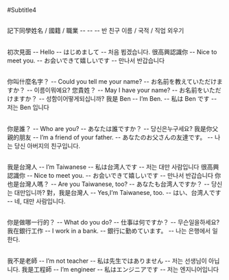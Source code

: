 #Subtitle4

##

記下同學姓名 / 國籍 / 職業 -- -- -- 반 친구 이름 / 국적 / 직업 외우기

##

初次見面 -- Hello -- はじめまして -- 처음 뵙겠습니다.
很高興認識你 -- Nice to meet you. -- お会いできて嬉しいです -- 만나서 반갑습니다

##

你叫什麼名字？ -- Could you tell me your name? -- お名前を教えていただけますか？ -- 이름이뭐예요?
您貴姓？ -- May I have your name? -- お名前をいただけますか？ -- 성함이어떻게되십니까?
我是 Ben -- I’m Ben. -- 私は Ben です -- 저는 Ben 입니다

##

你是誰？ -- Who are you? -- あなたは誰ですか？ -- 당신은누구세요?
我是你父親的朋友 -- I’m a friend of your father. -- あなたのお父さんの友達です。 -- 나는 당신 아버지의 친구입니다.

##

我是台灣人 -- I’m Taiwanese -- 私は台湾人です -- 저는 대만 사람입니다
很高興認識你 -- Nice to meet you. -- お会いできて嬉しいです -- 만나서 반갑습니다
你也是台灣人嗎？ -- Are you Taiwanese, too? -- あなたも台湾人ですか？ -- 당신는 대만입니까?
對，我是台灣人 -- Yes,I’m Taiwanese, too. -- はい、台湾人です -- 네, 대만 사람입니다.

##

你是做哪一行的？ -- What do you do? -- 仕事は何ですか？ -- 무슨일을하세요?
我在銀行工作 -- I work in a bank. -- 銀行に勤めています。 -- 나는 은행에서 일한다.

##

我不是老師 -- I’m not teacher -- 私は先生ではありません -- 저는 선생님이 아닙니다.
我是工程師 -- I’m engineer -- 私はエンジニアです -- 저는 엔지니어입니다
